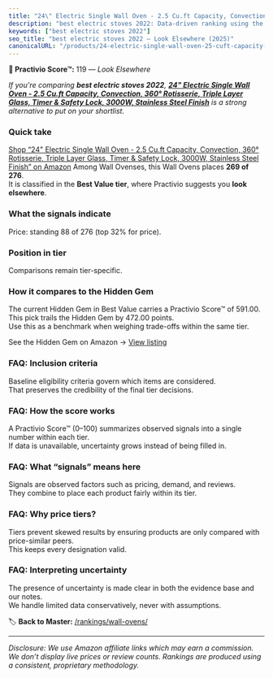 ```yaml
---
title: "24\" Electric Single Wall Oven - 2.5 Cu.ft Capacity, Convection, 360° Rotisserie, Triple Layer Glass, Timer & Safety Lock, 3000W, Stainless Steel Finish"
description: "best electric stoves 2022: Data-driven ranking using the Practivio Score™. Positioned by quality, value, demand, findability, momentum."
keywords: ["best electric stoves 2022"]
seo_title: "best electric stoves 2022 — Look Elsewhere (2025)"
canonicalURL: "/products/24-electric-single-wall-oven-25-cuft-capacity-convection-360-rotisserie-triple-layer-glass-timer-safety-lock-3000w-stainless-steel-finish-B0DDSXHMRH/"
---
```


**🚫 Practivio Score™:** 119 — _Look Elsewhere_


*If you're comparing **best electric stoves 2022**, **[24" Electric Single Wall Oven - 2.5 Cu.ft Capacity, Convection, 360° Rotisserie, Triple Layer Glass, Timer & Safety Lock, 3000W, Stainless Steel Finish](https://www.amazon.com/dp/B0DDSXHMRH?tag=practivio-20)** is a strong alternative to put on your shortlist.*
### Quick take
[Shop “24" Electric Single Wall Oven - 2.5 Cu.ft Capacity, Convection, 360° Rotisserie, Triple Layer Glass, Timer & Safety Lock, 3000W, Stainless Steel Finish” on Amazon](https://www.amazon.com/dp/B0DDSXHMRH?tag=practivio-20)
Among Wall Ovenses, this Wall Ovens places **269 of 276**.  
It is classified in the **Best Value tier**, where Practivio suggests you **look elsewhere**.

### What the signals indicate
Price: standing 88 of 276 (top 32% for price).  

### Position in tier
Comparisons remain tier-specific.

### How it compares to the Hidden Gem
The current Hidden Gem in Best Value carries a Practivio Score™ of 591.00.  
This pick trails the Hidden Gem by 472.00 points.  
Use this as a benchmark when weighing trade-offs within the same tier.  

See the Hidden Gem on Amazon → [View listing](https://www.amazon.com/dp/B0D1CXL52G?tag=practivio-20)

### FAQ: Inclusion criteria
Baseline eligibility criteria govern which items are considered.  
That preserves the credibility of the final tier decisions.

### FAQ: How the score works
A Practivio Score™ (0–100) summarizes observed signals into a single number within each tier.  
If data is unavailable, uncertainty grows instead of being filled in.

### FAQ: What “signals” means here
Signals are observed factors such as pricing, demand, and reviews.  
They combine to place each product fairly within its tier.

### FAQ: Why price tiers?
Tiers prevent skewed results by ensuring products are only compared with price-similar peers.  
This keeps every designation valid.

### FAQ: Interpreting uncertainty
The presence of uncertainty is made clear in both the evidence base and our notes.  
We handle limited data conservatively, never with assumptions.


🏷️ **Back to Master:** [/rankings/wall-ovens/](/rankings/wall-ovens/)

---
_Disclosure: We use Amazon affiliate links which may earn a commission. We don’t display live prices or review counts. Rankings are produced using a consistent, proprietary methodology._
